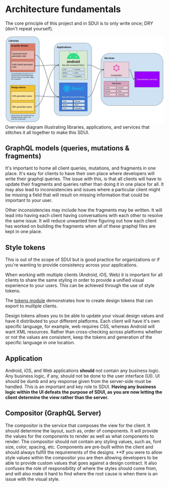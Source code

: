 # Architecture fundamentals

The core principle of this project and in SDUI is to only write once; DRY (don't repeat yourself).

![Architecture overview](images/architecture-overview.jpg)
Overview diagram illustrating libraries, applications, and services that stitches it all together to make this SDUI.

## GraphQL models (queries, mutations & fragments)

It's important to home all client queries, mutations, and fragments in one place. It's easy for clients to have their own place where developers will write their graphql queries. The issue with this, is that all clients will have to update their fragments and queries rather than doing it in one place for all. It may also lead to inconsistencies and issues where a particular client might be missing a field that will result on missing information that could be important to your user.

Other inconsistencies may include how the fragments may be written. It will lead into having each client having conversations with each other to resolve the same issue. It will reduce unwanted time figuring out how each client has worked on building the fragments when all of these graphql files are kept in one place.

## Style tokens

This is out of the scope of SDUI but is good practice for organizations or if you're wanting to provide consistency across your applications.

When working with multiple clients (Android, iOS, Web) it is important for all clients to share the same styling in order to provide a unified visual experience to your users. This can be achieved through the use of style tokens.

The [tokens module](../tokens) demonstrates how to create design tokens that can export to multiple clients.

Design tokens allows you to be able to update your visual design values and have it distributed to your different platforms. Each client will have it's own specific language, for example, web requires CSS, whereas Android will want XML resources. Rather than cross-checking across platforms whether or not the values are consistent, keep the tokens and generation of the specific language in one location.

## Application

Android, iOS, and Web applications **should** not contain any business logic. Any business logic, if any, should not be done to the user interface (UI). UI should be dumb and any response given from the server-side must be handled. This is an important and key role to SDUI. **Having any business logic within the UI defeats the purpose of SDUI, as you are now letting the client determine the view rather than the server.**

## Compositor (GraphQL Server)

The compositor is the service that composes the view for the client. It should determine the layout, such as, order of components. It will provide the values for the components to render as well as what components to render. The compositor should not contain any styling values, such as, font size, color, spacing, etc. Components are pre-built within the client and should always fulfill the requirements of the designs. **If you were to allow style values within the compositor you are then allowing developers to be able to provide custom values that goes against a design contract. It also confuses the role of responsibility of where the styles should come from, and will also make it hard to find where the root cause is when there is an issue with the visual style.
